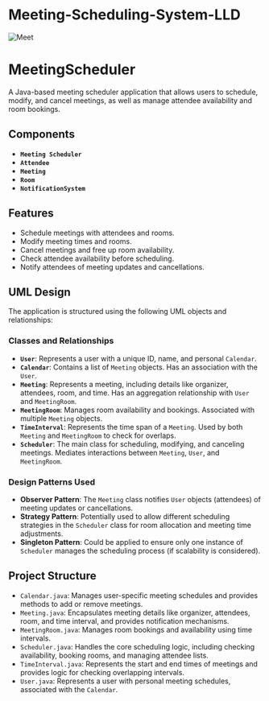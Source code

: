 # Meeting-Scheduling-System-LLD
![Meet](https://github.com/user-attachments/assets/73877b1b-bc79-4742-8770-85e70c6cef35)

# MeetingScheduler

A Java-based meeting scheduler application that allows users to schedule, modify, and cancel meetings, as well as manage attendee availability and room bookings.

## Components

- **`Meeting Scheduler`**
- **`Attendee`**
- **`Meeting`**
- **`Room`**
- **`NotificationSystem`**

 
## Features

- Schedule meetings with attendees and rooms.
- Modify meeting times and rooms.
- Cancel meetings and free up room availability.
- Check attendee availability before scheduling.
- Notify attendees of meeting updates and cancellations.

## UML Design

The application is structured using the following UML objects and relationships:

### Classes and Relationships

- **`User`**: Represents a user with a unique ID, name, and personal `Calendar`.
- **`Calendar`**: Contains a list of `Meeting` objects. Has an association with the `User`.
- **`Meeting`**: Represents a meeting, including details like organizer, attendees, room, and time. Has an aggregation relationship with `User` and `MeetingRoom`.
- **`MeetingRoom`**: Manages room availability and bookings. Associated with multiple `Meeting` objects.
- **`TimeInterval`**: Represents the time span of a `Meeting`. Used by both `Meeting` and `MeetingRoom` to check for overlaps.
- **`Scheduler`**: The main class for scheduling, modifying, and canceling meetings. Mediates interactions between `Meeting`, `User`, and `MeetingRoom`.

### Design Patterns Used

- **Observer Pattern**: The `Meeting` class notifies `User` objects (attendees) of meeting updates or cancellations.
- **Strategy Pattern**: Potentially used to allow different scheduling strategies in the `Scheduler` class for room allocation and meeting time adjustments.
- **Singleton Pattern**: Could be applied to ensure only one instance of `Scheduler` manages the scheduling process (if scalability is considered).

## Project Structure

- `Calendar.java`: Manages user-specific meeting schedules and provides methods to add or remove meetings.
- `Meeting.java`: Encapsulates meeting details like organizer, attendees, room, and time interval, and provides notification mechanisms.
- `MeetingRoom.java`: Manages room bookings and availability using time intervals.
- `Scheduler.java`: Handles the core scheduling logic, including checking availability, booking rooms, and managing attendee lists.
- `TimeInterval.java`: Represents the start and end times of meetings and provides logic for checking overlapping intervals.
- `User.java`: Represents a user with personal meeting schedules, associated with the `Calendar`.
  




